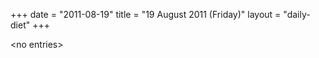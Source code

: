 +++
date = "2011-08-19"
title = "19 August 2011 (Friday)"
layout = "daily-diet"
+++


\<no entries\>

